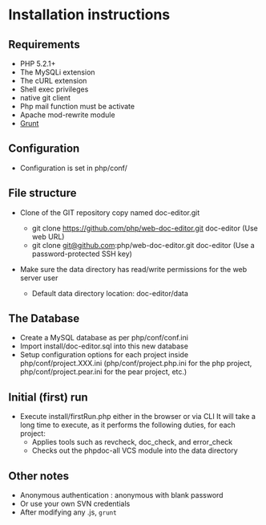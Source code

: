 # Installation instructions

## Requirements
* PHP 5.2.1+
* The MySQLi extension
* The cURL extension
* Shell exec privileges
* native git client
* Php mail function must be activate
* Apache mod-rewrite module
* [Grunt](https://gruntjs.com/)

## Configuration
* Configuration is set in php/conf/

## File structure
* Clone of the GIT repository copy named doc-editor.git
  - git clone https://github.com/php/web-doc-editor.git doc-editor (Use web URL)
  - git clone git@github.com:php/web-doc-editor.git doc-editor (Use a password-protected SSH key)

* Make sure the data directory has read/write permissions for the web server user
  - Default data directory location: doc-editor/data

## The Database
* Create a MySQL database as per php/conf/conf.ini
* Import install/doc-editor.sql into this new database
* Setup configuration options for each project inside php/conf/project.XXX.ini (php/conf/project.php.ini for the php project, php/conf/project.pear.ini for the pear project, etc.)

## Initial (first) run
* Execute install/firstRun.php either in the browser or via CLI
  It will take a long time to execute, as it performs the following duties, for each project:
  - Applies tools such as revcheck, doc_check, and error_check
  - Checks out the phpdoc-all VCS module into the data directory

## Other notes
* Anonymous authentication : anonymous with blank password
* Or use your own SVN credentials
* After modifying any .js, `grunt`

